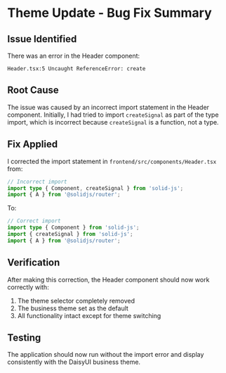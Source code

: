 # Theme Update - Bug Fix Summary

## Issue Identified
There was an error in the Header component:
```
Header.tsx:5 Uncaught ReferenceError: create
```

## Root Cause
The issue was caused by an incorrect import statement in the Header component. Initially, I had tried to import `createSignal` as part of the type import, which is incorrect because `createSignal` is a function, not a type.

## Fix Applied
I corrected the import statement in `frontend/src/components/Header.tsx` from:
```typescript
// Incorrect import
import type { Component, createSignal } from 'solid-js';
import { A } from '@solidjs/router';
```

To:
```typescript
// Correct import
import type { Component } from 'solid-js';
import { createSignal } from 'solid-js';
import { A } from '@solidjs/router';
```

## Verification
After making this correction, the Header component should now work correctly with:
1. The theme selector completely removed
2. The business theme set as the default
3. All functionality intact except for theme switching

## Testing
The application should now run without the import error and display consistently with the DaisyUI business theme.